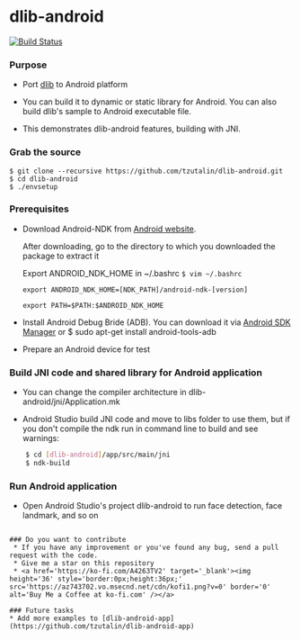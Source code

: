 # dlib-android

[![Build Status](https://travis-ci.org/tzutalin/dlib-android.png)](https://travis-ci.org/tzutalin/dlib-android)

### Purpose
* Port [dlib](http://dlib.net/) to Android platform

* You can build it to dynamic or static library for Android. You can also build dlib's sample to Android executable file.

* This demonstrates dlib-android features, building with JNI.

### Grab the source

    $ git clone --recursive https://github.com/tzutalin/dlib-android.git
    $ cd dlib-android
    $ ./envsetup

### Prerequisites
* Download Android-NDK from [Android website](https://developer.android.com/ndk/downloads/index.html).

	 After downloading, go to the directory to which you downloaded the package to extract it

	 Export ANDROID_NDK_HOME in ~/.bashrc
     `$ vim ~/.bashrc`

	`export ANDROID_NDK_HOME=[NDK_PATH]/android-ndk-[version]`

    `export PATH=$PATH:$ANDROID_NDK_HOME`

* Install Android Debug Bride (ADB). You can download it via [Android SDK Manager](https://developer.android.com/sdk/installing/index.html) or $ sudo apt-get install android-tools-adb

* Prepare an Android device for test

### Build JNI code and shared library for Android application
* You can change the compiler architecture in dlib-android/jni/Application.mk

* Android Studio build JNI code and move to libs folder to use them, but if you don't compile the ndk run in command line to build and see warnings:

```sh
    $ cd [dlib-android]/app/src/main/jni
    $ ndk-build
```

### Run Android application
* Open Android Studio's project dlib-android to run face detection, face landmark, and so on
```

### Do you want to contribute
 * If you have any improvement or you've found any bug, send a pull request with the code.
 * Give me a star on this repository
 * <a href='https://ko-fi.com/A4263TV2' target='_blank'><img height='36' style='border:0px;height:36px;' src='https://az743702.vo.msecnd.net/cdn/kofi1.png?v=0' border='0' alt='Buy Me a Coffee at ko-fi.com' /></a>

### Future tasks
* Add more examples to [dlib-android-app](https://github.com/tzutalin/dlib-android-app)

